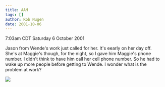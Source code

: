 ```yaml
---
title: AAM
tags: []
author: Rob Nugen
date: 2001-10-06
---
```


<title></title>
<p class=date>7:03am CDT Saturday 6 October 2001</p>

<p>Jason from Wende's work just called for her.  It's eearly on her
day off.  She's at Maggie's though, for the night, so I gave him
Maggie's phone number.  I didn't think to have him call her cell phone
number.  So he had to wake up more people before getting to Wende.  I
wonder what is the problem at work?</p>

<p><img src='/images/rob/wL-ROB.gif'/></p>

